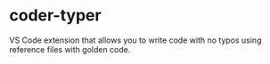 # coder-typer
VS Code extension that allows you to write code with no typos using reference files with golden code.
